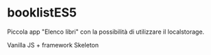 # booklistES5

Piccola app "Elenco libri" con la possibilità di utilizzare il localstorage.

Vanilla JS + framework Skeleton
